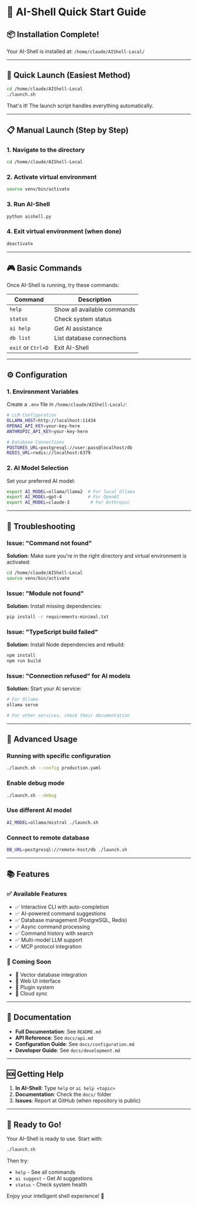 # 🚀 AI-Shell Quick Start Guide

## 📦 Installation Complete!

Your AI-Shell is installed at: `/home/claude/AIShell-Local/`

---

## 🎯 Quick Launch (Easiest Method)

```bash
cd /home/claude/AIShell-Local
./launch.sh
```

That's it! The launch script handles everything automatically.

---

## 📋 Manual Launch (Step by Step)

### 1. Navigate to the directory
```bash
cd /home/claude/AIShell-Local
```

### 2. Activate virtual environment
```bash
source venv/bin/activate
```

### 3. Run AI-Shell
```bash
python aishell.py
```

### 4. Exit virtual environment (when done)
```bash
deactivate
```

---

## 🎮 Basic Commands

Once AI-Shell is running, try these commands:

| Command | Description |
|---------|-------------|
| `help` | Show all available commands |
| `status` | Check system status |
| `ai help` | Get AI assistance |
| `db list` | List database connections |
| `exit` or `Ctrl+D` | Exit AI-Shell |

---

## ⚙️ Configuration

### 1. Environment Variables
Create a `.env` file in `/home/claude/AIShell-Local/`:

```bash
# LLM Configuration
OLLAMA_HOST=http://localhost:11434
OPENAI_API_KEY=your-key-here
ANTHROPIC_API_KEY=your-key-here

# Database Connections
POSTGRES_URL=postgresql://user:pass@localhost/db
REDIS_URL=redis://localhost:6379
```

### 2. AI Model Selection
Set your preferred AI model:
```bash
export AI_MODEL=ollama/llama2  # For local Ollama
export AI_MODEL=gpt-4          # For OpenAI
export AI_MODEL=claude-3        # For Anthropic
```

---

## 🔧 Troubleshooting

### Issue: "Command not found"
**Solution:** Make sure you're in the right directory and virtual environment is activated:
```bash
cd /home/claude/AIShell-Local
source venv/bin/activate
```

### Issue: "Module not found"
**Solution:** Install missing dependencies:
```bash
pip install -r requirements-minimal.txt
```

### Issue: "TypeScript build failed"
**Solution:** Install Node dependencies and rebuild:
```bash
npm install
npm run build
```

### Issue: "Connection refused" for AI models
**Solution:** Start your AI service:
```bash
# For Ollama
ollama serve

# For other services, check their documentation
```

---

## 🚀 Advanced Usage

### Running with specific configuration
```bash
./launch.sh --config production.yaml
```

### Enable debug mode
```bash
./launch.sh --debug
```

### Use different AI model
```bash
AI_MODEL=ollama/mistral ./launch.sh
```

### Connect to remote database
```bash
DB_URL=postgresql://remote-host/db ./launch.sh
```

---

## 📚 Features

### ✅ Available Features
- ✅ Interactive CLI with auto-completion
- ✅ AI-powered command suggestions
- ✅ Database management (PostgreSQL, Redis)
- ✅ Async command processing
- ✅ Command history with search
- ✅ Multi-model LLM support
- ✅ MCP protocol integration

### 🔄 Coming Soon
- 🔄 Vector database integration
- 🔄 Web UI interface
- 🔄 Plugin system
- 🔄 Cloud sync

---

## 📖 Documentation

- **Full Documentation**: See `README.md`
- **API Reference**: See `docs/api.md`
- **Configuration Guide**: See `docs/configuration.md`
- **Developer Guide**: See `docs/development.md`

---

## 🆘 Getting Help

1. **In AI-Shell**: Type `help` or `ai help <topic>`
2. **Documentation**: Check the `docs/` folder
3. **Issues**: Report at GitHub (when repository is public)

---

## 🎉 Ready to Go!

Your AI-Shell is ready to use. Start with:

```bash
./launch.sh
```

Then try:
- `help` - See all commands
- `ai suggest` - Get AI suggestions
- `status` - Check system health

Enjoy your intelligent shell experience! 🚀